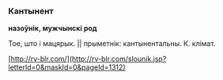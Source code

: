 ### Кантынент
**назоўнік, мужчынскі род**

Тое, што і мацярык. || прыметнік: кантынентальны. К. клімат.

<a rel="author">[http://rv-blr.com/](http://rv-blr.com/slounik.jsp?letterId=0&maskId=0&pageId=1312)</a>
